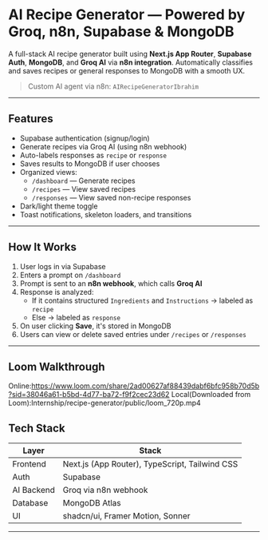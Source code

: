 # AI Recipe Generator — Powered by Groq, n8n, Supabase & MongoDB

A full-stack AI recipe generator built using **Next.js App Router**, **Supabase Auth**, **MongoDB**, and **Groq AI** via **n8n integration**. Automatically classifies and saves recipes or general responses to MongoDB with a smooth UX.

> Custom AI agent via n8n: `AIRecipeGeneratorIbrahim`

---

## Features

- Supabase authentication (signup/login)
- Generate recipes via Groq AI (using n8n webhook)
- Auto-labels responses as `recipe` or `response`
- Saves results to MongoDB if user chooses
- Organized views:
  - `/dashboard` — Generate recipes
  - `/recipes` — View saved recipes
  - `/responses` — View saved non-recipe responses
- Dark/light theme toggle
- Toast notifications, skeleton loaders, and transitions

---

## How It Works

1. User logs in via Supabase
2. Enters a prompt on `/dashboard`
3. Prompt is sent to an **n8n webhook**, which calls **Groq AI**
4. Response is analyzed:
   - If it contains structured `Ingredients` and `Instructions` → labeled as `recipe`
   - Else → labeled as `response`
5. On user clicking **Save**, it's stored in MongoDB
6. Users can view or delete saved entries under `/recipes` or `/responses`

---
## Loom Walkthrough
Online:https://www.loom.com/share/2ad00627af88439dabf6bfc958b70d5b?sid=38046a61-b5bd-4d77-ba72-f9f2cec23d62
Local(Downloaded from Loom):Internship/recipe-generator/public/loom_720p.mp4
## Tech Stack

| Layer       | Stack                                  |
|-------------|----------------------------------------|
| Frontend    | Next.js (App Router), TypeScript, Tailwind CSS |
| Auth        | Supabase                               |
| AI Backend  | Groq via n8n webhook                   |
| Database    | MongoDB Atlas                          |
| UI          | shadcn/ui, Framer Motion, Sonner       |

---
